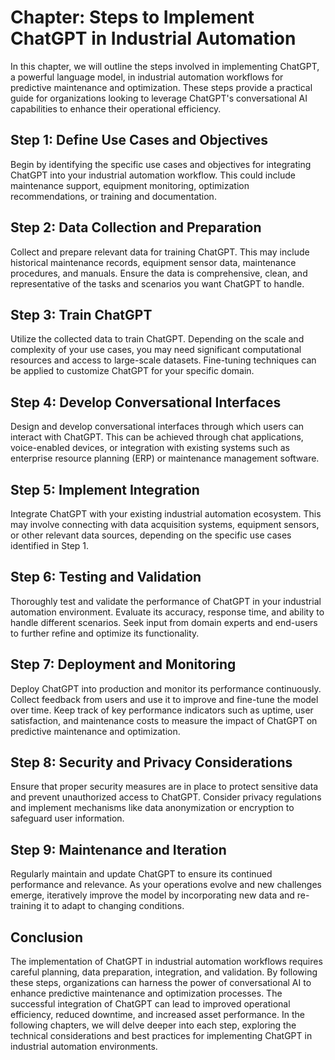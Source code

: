Chapter: Steps to Implement ChatGPT in Industrial Automation
============================================================

In this chapter, we will outline the steps involved in implementing ChatGPT, a powerful language model, in industrial automation workflows for predictive maintenance and optimization. These steps provide a practical guide for organizations looking to leverage ChatGPT's conversational AI capabilities to enhance their operational efficiency.

**Step 1: Define Use Cases and Objectives**
-------------------------------------------

Begin by identifying the specific use cases and objectives for integrating ChatGPT into your industrial automation workflow. This could include maintenance support, equipment monitoring, optimization recommendations, or training and documentation.

**Step 2: Data Collection and Preparation**
-------------------------------------------

Collect and prepare relevant data for training ChatGPT. This may include historical maintenance records, equipment sensor data, maintenance procedures, and manuals. Ensure the data is comprehensive, clean, and representative of the tasks and scenarios you want ChatGPT to handle.

**Step 3: Train ChatGPT**
-------------------------

Utilize the collected data to train ChatGPT. Depending on the scale and complexity of your use cases, you may need significant computational resources and access to large-scale datasets. Fine-tuning techniques can be applied to customize ChatGPT for your specific domain.

**Step 4: Develop Conversational Interfaces**
---------------------------------------------

Design and develop conversational interfaces through which users can interact with ChatGPT. This can be achieved through chat applications, voice-enabled devices, or integration with existing systems such as enterprise resource planning (ERP) or maintenance management software.

**Step 5: Implement Integration**
---------------------------------

Integrate ChatGPT with your existing industrial automation ecosystem. This may involve connecting with data acquisition systems, equipment sensors, or other relevant data sources, depending on the specific use cases identified in Step 1.

**Step 6: Testing and Validation**
----------------------------------

Thoroughly test and validate the performance of ChatGPT in your industrial automation environment. Evaluate its accuracy, response time, and ability to handle different scenarios. Seek input from domain experts and end-users to further refine and optimize its functionality.

**Step 7: Deployment and Monitoring**
-------------------------------------

Deploy ChatGPT into production and monitor its performance continuously. Collect feedback from users and use it to improve and fine-tune the model over time. Keep track of key performance indicators such as uptime, user satisfaction, and maintenance costs to measure the impact of ChatGPT on predictive maintenance and optimization.

**Step 8: Security and Privacy Considerations**
-----------------------------------------------

Ensure that proper security measures are in place to protect sensitive data and prevent unauthorized access to ChatGPT. Consider privacy regulations and implement mechanisms like data anonymization or encryption to safeguard user information.

**Step 9: Maintenance and Iteration**
-------------------------------------

Regularly maintain and update ChatGPT to ensure its continued performance and relevance. As your operations evolve and new challenges emerge, iteratively improve the model by incorporating new data and re-training it to adapt to changing conditions.

**Conclusion**
--------------

The implementation of ChatGPT in industrial automation workflows requires careful planning, data preparation, integration, and validation. By following these steps, organizations can harness the power of conversational AI to enhance predictive maintenance and optimization processes. The successful integration of ChatGPT can lead to improved operational efficiency, reduced downtime, and increased asset performance. In the following chapters, we will delve deeper into each step, exploring the technical considerations and best practices for implementing ChatGPT in industrial automation environments.
